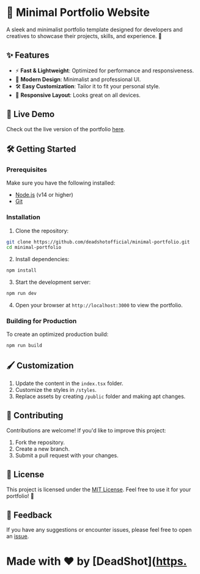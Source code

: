 # 🌟 Minimal Portfolio Website
A sleek and minimalist portfolio template designed for developers and creatives to showcase their projects, skills, and experience. 🚀

## ✨ Features
- ⚡ **Fast & Lightweight**: Optimized for performance and responsiveness.
- 🎨 **Modern Design**: Minimalist and professional UI.
- 🛠️ **Easy Customization**: Tailor it to fit your personal style.
- 📱 **Responsive Layout**: Looks great on all devices.

## 🚀 Live Demo
Check out the live version of the portfolio [here](https://deadshot.is-a.dev). <!-- Replace with the actual demo link -->

## 🛠️ Getting Started

### Prerequisites
Make sure you have the following installed:
- [Node.js](https://nodejs.org/) (v14 or higher)
- [Git](https://git-scm.com/)

### Installation
1. Clone the repository:
```bash
git clone https://github.com/deadshotofficial/minimal-portfolio.git
cd minimal-portfolio
```
2. Install dependencies:
```bash
npm install
```
3. Start the development server:
```bash
npm run dev
```
4. Open your browser at `http://localhost:3000` to view the portfolio.

### Building for Production
To create an optimized production build:
```bash
npm run build
```

## 🖌️ Customization
1. Update the content in the `index.tsx` folder.
2. Customize the styles in `/styles`.
3. Replace assets by creating `/public` folder and making apt changes.

## 🤝 Contributing
Contributions are welcome! If you'd like to improve this project:
1. Fork the repository.
2. Create a new branch.
3. Submit a pull request with your changes.

## 📄 License
This project is licensed under the [MIT License](https://opensource.org/license/mit). Feel free to use it for your portfolio! 🖤

## 💬 Feedback
If you have any suggestions or encounter issues, please feel free to open an [issue](https://github.com/deadshotofficial/minimal-portfolio/issues).

# Made with ❤️ by [DeadShot]([https.](https://github.com/deadshotofficial)
